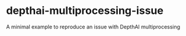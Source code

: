 # depthai-multiprocessing-issue
A minimal example to reproduce an issue with DepthAI multiprocessing
